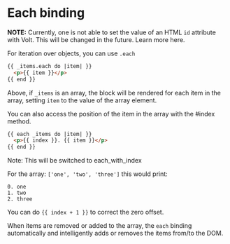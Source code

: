 # Each binding

**NOTE:** Currently, one is not able to set the value of an HTML ```id``` attribute with Volt. This will be changed in the future. Learn more here.

For iteration over objects, you can use ```.each```

```html
{{ _items.each do |item| }}
  <p>{{ item }}</p>
{{ end }}
```

Above, if ```_items``` is an array, the block will be rendered for each item in the array, setting ```item``` to the value of the array element.

You can also access the position of the item in the array with the #index method.

```html
{{ each _items do |item| }}
  <p>{{ index }}. {{ item }}</p>
{{ end }}
```

Note: This will be switched to each_with_index

For the array: ```['one', 'two', 'three']``` this would print:

    0. one
    1. two
    2. three

You can do ```{{ index + 1 }}``` to correct the zero offset.

When items are removed or added to the array, the ```each``` binding automatically and intelligently adds or removes the items from/to the DOM.
